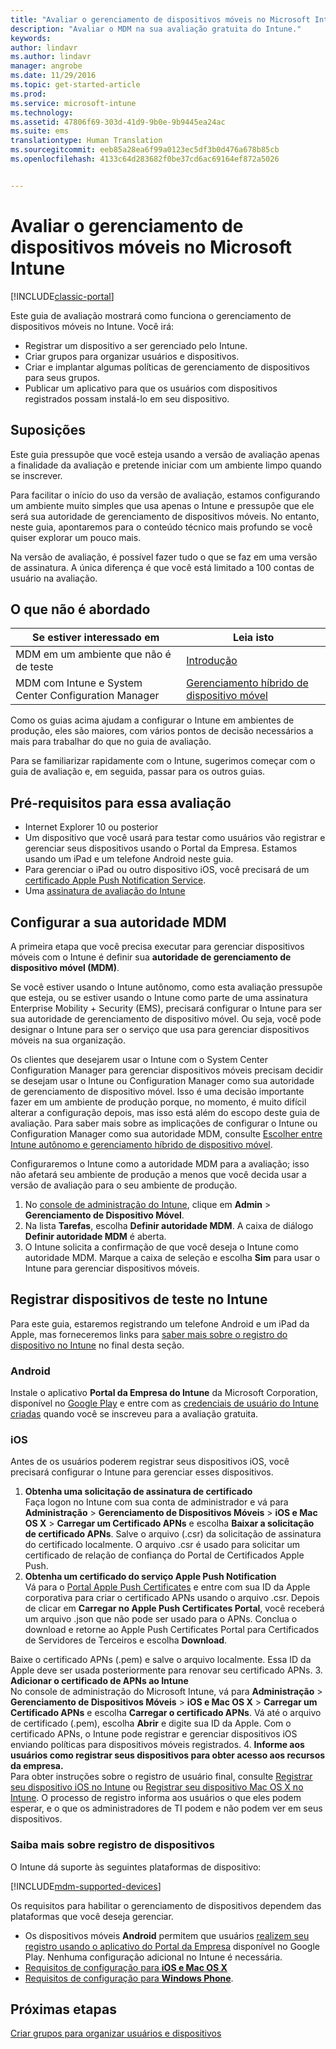 ```yaml
---
title: "Avaliar o gerenciamento de dispositivos móveis no Microsoft Intune | Documentos da Microsoft"
description: "Avaliar o MDM na sua avaliação gratuita do Intune."
keywords: 
author: lindavr
ms.author: lindavr
manager: angrobe
ms.date: 11/29/2016
ms.topic: get-started-article
ms.prod: 
ms.service: microsoft-intune
ms.technology: 
ms.assetid: 47806f69-303d-41d9-9b0e-9b9445ea24ac
ms.suite: ems
translationtype: Human Translation
ms.sourcegitcommit: eeb85a28ea6f99a0123ec5df3b0d476a678b85cb
ms.openlocfilehash: 4133c64d283682f0be37cd6ac69164ef872a5026


---
```


# <a name="evaluate-mobile-device-management-in-microsoft-intune"></a>Avaliar o gerenciamento de dispositivos móveis no Microsoft Intune

[!INCLUDE[classic-portal](../includes/classic-portal.md)]

Este guia de avaliação mostrará como funciona o gerenciamento de dispositivos móveis no Intune. Você irá:
- Registrar um dispositivo a ser gerenciado pelo Intune.
- Criar grupos para organizar usuários e dispositivos.
- Criar e implantar algumas políticas de gerenciamento de dispositivos para seus grupos.
- Publicar um aplicativo para que os usuários com dispositivos registrados possam instalá-lo em seu dispositivo.
<!--- - Monitor the device? View a report of compliant devices?--->
<!--- - Remove the device from management--->

## <a name="assumptions"></a>Suposições
Este guia pressupõe que você esteja usando a versão de avaliação apenas a finalidade da avaliação e pretende iniciar com um ambiente limpo quando se inscrever.

Para facilitar o início do uso da versão de avaliação, estamos configurando um ambiente muito simples que usa apenas o Intune e pressupõe que ele será sua autoridade de gerenciamento de dispositivos móveis. No entanto, neste guia, apontaremos para o conteúdo técnico mais profundo se você quiser explorar um pouco mais.

Na versão de avaliação, é possível fazer tudo o que se faz em uma versão de assinatura. A única diferença é que você está limitado a 100 contas de usuário na avaliação.

## <a name="whats-not-covered"></a>O que não é abordado
|Se estiver interessado em |Leia isto |
|------------------------|----------|
|MDM em um ambiente que não é de teste | [Introdução](https://docs.microsoft.com/en-us/intune/get-started/start-with-a-paid-subscription-to-microsoft-intune) |
|MDM com Intune e System Center Configuration Manager | [Gerenciamento híbrido de dispositivo móvel](https://docs.microsoft.com/en-us/sccm/mdm/understand/hybrid-mobile-device-management) |

Como os guias acima ajudam a configurar o Intune em ambientes de produção, eles são maiores, com vários pontos de decisão necessários a mais para trabalhar do que no guia de avaliação.

Para se familiarizar rapidamente com o Intune, sugerimos começar com o guia de avaliação e, em seguida, passar para os outros guias.

## <a name="prerequisites-for-this-evaluation"></a>Pré-requisitos para essa avaliação
- Internet Explorer 10 ou posterior
- Um dispositivo que você usará para testar como usuários vão registrar e gerenciar seus dispositivos usando o Portal da Empresa. Estamos usando um iPad e um telefone Android neste guia.
- Para gerenciar o iPad ou outro dispositivo iOS, você precisará de um [certificado Apple Push Notification Service](https://docs.microsoft.com/intune/deploy-use/set-up-ios-and-mac-management-with-microsoft-intune).
- Uma [assinatura de avaliação do Intune](sign-up-for-30-day-trial-microsoft-intune.md)

## <a name="set-your-mdm-authority"></a>Configurar a sua autoridade MDM
A primeira etapa que você precisa executar para gerenciar dispositivos móveis com o Intune é definir sua **autoridade de gerenciamento de dispositivo móvel (MDM)**.

Se você estiver usando o Intune autônomo, como esta avaliação pressupõe que esteja, ou se estiver usando o Intune como parte de uma assinatura Enterprise Mobility + Security (EMS), precisará configurar o Intune para ser sua autoridade de gerenciamento de dispositivo móvel. Ou seja, você pode designar o Intune para ser o serviço que usa para gerenciar dispositivos móveis na sua organização.

Os clientes que desejarem usar o Intune com o System Center Configuration Manager para gerenciar dispositivos móveis precisam decidir se desejam usar o Intune ou Configuration Manager como sua autoridade de gerenciamento de dispositivo móvel. Isso é uma decisão importante fazer em um ambiente de produção porque, no momento, é muito difícil alterar a configuração depois, mas isso está além do escopo deste guia de avaliação. Para saber mais sobre as implicações de configurar o Intune ou Configuration Manager como sua autoridade MDM, consulte [Escolher entre Intune autônomo e gerenciamento híbrido de dispositivo móvel](https://docs.microsoft.com/en-us/sccm/mdm/understand/choose-between-standalone-intune-and-hybrid-mobile-device-management).

Configuraremos o Intune como a autoridade MDM para a avaliação; isso não afetará seu ambiente de produção a menos que você decida usar a versão de avaliação para o seu ambiente de produção.

1. No [console de administração do Intune](https://manage.microsoft.com/), clique em **Admin** &gt; **Gerenciamento de Dispositivo Móvel**.
2. Na lista **Tarefas**, escolha **Definir autoridade MDM**. A caixa de diálogo **Definir autoridade MDM** é aberta. <!---screen shot--->
3. O Intune solicita a confirmação de que você deseja o Intune como autoridade MDM. Marque a caixa de seleção e escolha **Sim** para usar o Intune para gerenciar dispositivos móveis.

## <a name="enroll-your-test-devices-into-intune"></a>Registrar dispositivos de teste no Intune

Para este guia, estaremos registrando um telefone Android e um iPad da Apple, mas forneceremos links para [saber mais sobre o registro do dispositivo no Intune](#Learn-more-about-device-enrollment) no final desta seção.
### <a name="android"></a>Android
Instale o aplicativo **Portal da Empresa do Intune** da Microsoft Corporation, disponível no [Google Play](http://go.microsoft.com/fwlink/p/?LinkId=386612) e entre com as [credenciais de usuário do Intune criadas](sign-up-for-30-day-trial-microsoft-intune.md#add-users) quando você se inscreveu para a avaliação gratuita.

### <a name="ios"></a>iOS
Antes de os usuários poderem registrar seus dispositivos iOS, você precisará configurar o Intune para gerenciar esses dispositivos.

1. **Obtenha uma solicitação de assinatura de certificado**<br/>
Faça logon no Intune com sua conta de administrador e vá para **Administração** > **Gerenciamento de Dispositivos Móveis** > **iOS e Mac OS X** > **Carregar um Certificado APNs** e escolha **Baixar a solicitação de certificado APNs**. Salve o arquivo (.csr) da solicitação de assinatura do certificado localmente. O arquivo .csr é usado para solicitar um certificado de relação de confiança do Portal de Certificados Apple Push. <!--- screen shot--->
2.  **Obtenha um certificado do serviço Apple Push Notification**<BR/>
Vá para o [Portal Apple Push Certificates](https://idmsa.apple.com/IDMSWebAuth/login?appIdKey=3fbfc9ad8dfedeb78be1d37f6458e72adc3160d1ad5b323a9e5c5eb2f8e7e3e2&rv=2) e entre com sua ID da Apple corporativa para criar o certificado APNs usando o arquivo .csr. Depois de clicar em **Carregar no Apple Push Certificates Portal**, você receberá um arquivo .json que não pode ser usado para o APNs. Conclua o download e retorne ao Apple Push Certificates Portal para Certificados de Servidores de Terceiros e escolha **Download**.

 Baixe o certificado APNs (.pem) e salve o arquivo localmente. Essa ID da Apple deve ser usada posteriormente para renovar seu certificado APNs.
3.  **Adicionar o certificado de APNs ao Intune**<BR/>
No console de administração do Microsoft Intune, vá para **Administração** > **Gerenciamento de Dispositivos Móveis** > **iOS e Mac OS X** > **Carregar um Certificado APNs** e escolha **Carregar o certificado APNs**. Vá até o arquivo de certificado (.pem), escolha **Abrir** e digite sua ID da Apple. Com o certificado APNs, o Intune pode registrar e gerenciar dispositivos iOS enviando políticas para dispositivos móveis registrados.
4.  **Informe aos usuários como registrar seus dispositivos para obter acesso aos recursos da empresa.**<br/>
Para obter instruções sobre o registro de usuário final, consulte [Registrar seu dispositivo iOS no Intune](https://docs.microsoft.com/en-us/Intune/enduser/enroll-your-device-in-intune-ios) ou [Registrar seu dispositivo Mac OS X no Intune](https://docs.microsoft.com/en-us/Intune/enduser/enroll-your-device-in-intune-mac-os-x). O processo de registro informa aos usuários o que eles podem esperar, e o que os administradores de TI podem e não podem ver em seus dispositivos.


### <a name="learn-more-about-device-enrollment"></a>Saiba mais sobre registro de dispositivos

O Intune dá suporte às seguintes plataformas de dispositivo:

[!INCLUDE[mdm-supported-devices](../includes/mdm-supported-devices.md)]

Os requisitos para habilitar o gerenciamento de dispositivos dependem das plataformas que você deseja gerenciar.
- Os dispositivos móveis **Android** permitem que usuários [realizem seu registro usando o aplicativo do Portal da Empresa](/intune/deploy-use/set-up-android-management-with-microsoft-intune) disponível no Google Play. Nenhuma configuração adicional no Intune é necessária.
- [Requisitos de configuração para **iOS e Mac OS X**](/intune/deploy-use/set-up-ios-and-mac-management-with-microsoft-intune)
- [Requisitos de configuração para **Windows Phone**](/intune/deploy-use/set-up-windows-phone-management-with-microsoft-intune).

<!--- ## Verify enrollment--->
<!--- START HERE

### iOS and Mac OS X
Install the **Microsoft Intune Company Portal** app from Microsoft Corporation available in the App Store and sign in with Intune user credentials added above. View **Enrolled devices** to add your device.



### Windows Phone 8.1
Users install the **Company Portal** app from Microsoft Corporation, available in the Windows Phone store, and sign in with the Intune user credentials added above.  View **Enrolled devices** to add your device.

## Install the previously deployed app
Open the Company Portal on the mobile device, choose **Apps**, and then install **Microsoft Skype**.--->



## <a name="next-steps"></a>Próximas etapas
[Criar grupos para organizar usuários e dispositivos](get-started-with-a-30-day-trial-of-microsoft-intune-step-3.md)



<!--HONumber=Jan17_HO1-->


